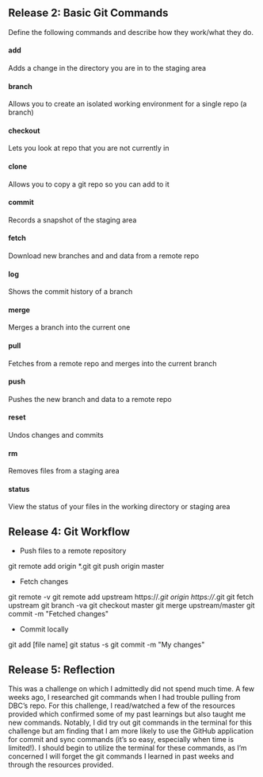 ## Release 2: Basic Git Commands
Define the following commands and describe how they work/what they do.  


#### add
Adds a change in the directory you are in to the staging area

#### branch
Allows you to create an isolated working environment for a single repo (a branch)

#### checkout
Lets you look at repo that you are not currently in

#### clone
Allows you to copy a git repo so you can add to it

#### commit
Records a snapshot of the staging area

#### fetch
Download new branches and and data from a remote repo

#### log
Shows the commit history of a branch

#### merge
Merges a branch into the current one

#### pull
Fetches from a remote repo and merges into the current branch

#### push
Pushes the new branch and data to a remote repo

#### reset
Undos changes and commits

#### rm
Removes files from a staging area

#### status
View the status of your files in the working directory or staging area

## Release 4: Git Workflow

- Push files to a remote repository

git remote add origin *.git
git push origin master

- Fetch changes

git remote -v
git remote add upstream https://*.git
origin https://*.git
git fetch upstream
git branch -va
git checkout master
git merge upstream/master
git commit -m "Fetched changes"

- Commit locally

git add [file name]
git status -s
git commit -m "My changes"

## Release 5: Reflection

This was a challenge on which I admittedly did not spend much time.  A few weeks ago, I researched git commands when I had trouble pulling from DBC’s repo.  For this challenge, I read/watched a few of  the resources provided which confirmed some of my past learnings but also taught me new commands.  Notably, I did try out git commands in the terminal for this challenge but am finding that I am more likely to use the GitHub application for commit and sync commands (it’s so easy, especially when time is limited!).  I should begin to utilize the terminal for these commands, as I’m concerned  I will forget the git commands I learned in past weeks and through the resources provided.  
